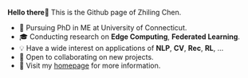 **Hello there👋** This is the Github page of Zhiling Chen.

- 📖 Pursuing PhD in ME at University of Connecticut.
- 🎓 Conducting research on **Edge Computing**, **Federated Learning**.
- 💡 Have a wide interest on applications of **NLP**, **CV**, **Rec**, **RL**, ...
- 👀 Open to collaborating on new projects.
- 💬 Visit my [homepage](https://ed1sonchen.github.io//) for more information.

<br>

